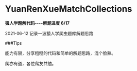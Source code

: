 # YuanRenXueMatchCollections

**猿人学题解代码----解题进度 6/17**
<p>2021-06-12 记录一波猿人学爬虫题库解题思路</p>



###Tips
<div>
<p>
能力有限，分享粗糙的代码和简单的解题思路，混个脸熟。
</p>
<p>爬亦有道，各位爬友共勉。</p>
</div>